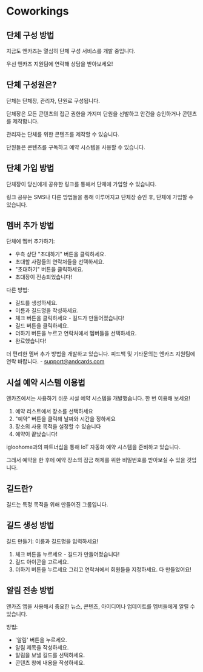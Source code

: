 # Coworkings

## 단체 구성 방법

지금도 앤카즈는 열심히 단체 구성 서비스를 개발 중입니다.

우선 앤카즈 지원팀에 연락해 상담을 받아보세요!

## 단체 구성원은?

단체는 단체장, 관리자, 단원로 구성됩니다.

단체장은 모든 콘텐츠의 접근 권한을 가지며 단원을 선발하고 안건을 승인하거나 콘텐츠를 제작합니다.

관리자는 단체를 위한 콘텐츠를 제작할 수 있습니다.

단원들은 콘텐츠를 구독하고 예약 시스템을 사용할 수 있습니다.

## 단체 가입 방법

단체장이 당신에게 공유한 링크를 통해서 단체에 가입할 수 있습니다.

링크 공유는 SMS나 다른 방법들을 통해 이루어지고 단체장 승인 후, 단체에 가입할 수 있습니다.

## 멤버 추가 방법

단체에 멤버 추가하기:

* 우측 상단 "초대하기" 버튼을 클릭하세요.
* 초대할 사람들의 연락처들을 선택하세요.
* "초대하기" 버튼을 클릭하세요.
* 초대장이 전송되었습니다!

다른 방법:

* 길드를 생성하세요.
* 이름과 길드명을 작성하세요.
* 체크 버튼을 클릭하세요 - 길드가 만들어졌습니다!
* 길드 버튼을 클릭하세요.
* 더하기 버튼을 누르고 연락처에서 멤버들을 선택하세요.
* 완료했습니다!

더 편리한 멤버 추가 방법을 개발하고 있습니다. 피드백 및 기타문의는 앤카즈 지원팀에 연락 바랍니다. - support@andcards.com

## 시설 예약 시스템 이용법

앤카즈에서는 사용하기 쉬운 시설 예약 시스템을 개발했습니다. 한 번 이용해 보세요!

1. 예약 리스트에서 장소를 선택하세요
2. "예약" 버튼을 클릭해 날짜와 시간을 정하세요
3. 장소의 사용 목적을 설정할 수 있습니다
4. 예약이 끝났습니다!

igloohome과의 파트너십을 통해 IoT 자동화 예약 시스템을 준비하고 있습니다.

그래서 예약을 한 후에 예약 장소의 잠금 해제를 위한 비밀번호를 받아보실 수 있을 것입니다.

## 길드란?

길드는 특정 목적을 위해 만들어진 그룹입니다.

## 길드 생성 방법

길드 만들기: 이름과 길드명을 입력하세요!

1. 체크 버튼을 누르세요 - 길드가 만들어졌습니다!
2. 길드 아이콘을 고르세요.
3. 더하기 버튼을 누르세요 그리고 연락처에서 회원들을 지정하세요. 다 만들었어요!

## 알림 전송 방법

앤카즈 앱을 사용해서 중요한 뉴스, 콘텐츠, 아이디어나 업데이트를 멤버들에게 알릴 수 있습니다.

방법:

* '알림' 버튼을 누르세요.
* 알림 제목을 작성하세요.
* 알림을 보낼 길드를 선택하세요.
* 콘텐츠 창에 내용을 작성하세요.

